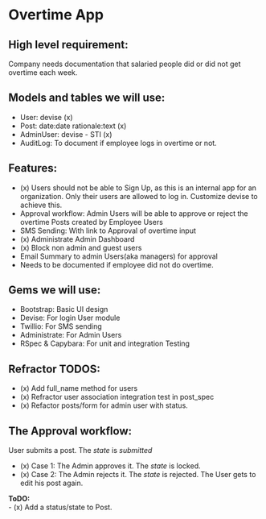 # Overtime App   

## High level requirement: 
Company needs documentation that salaried people did or did not get overtime each week. 

## Models and tables we will use:   
* User: devise (x)
* Post: date:date rationale:text (x)
* AdminUser: devise - STI (x) 
* AuditLog: To document if employee logs in overtime or not.

## Features:   
* (x) Users should not be able to Sign Up, as this is an internal app for an organization. Only their users are allowed to log in. Customize devise to achieve this.
* Approval workflow: Admin Users will be able to approve or reject the overtime Posts created by Employee Users
* SMS Sending: With link to Approval of overtime input
* (x) Administrate Admin Dashboard
* (x) Block non admin and guest users
* Email Summary to admin Users(aka managers) for approval
* Needs to be documented if employee did not do overtime.   

## Gems we will use:   
* Bootstrap: Basic UI design
* Devise: For login User module
* Twillio: For SMS sending
* Administrate: For Admin Users
* RSpec & Capybara: For unit and integration Testing


## Refractor TODOS:   
- (x) Add full_name method for users
- (x) Refractor user association integration test in post_spec
- (x) Refactor posts/form for admin user with status.

## The Approval workflow:  
User submits a post. The *state* is *submitted*    
- (x) Case 1: The Admin approves it. The *state* is locked.
- (x) Case 2: The Admin rejects it. The *state* is rejected. The User gets to edit his post again.

<strong>ToDO:</strong>   
	- (x) Add a status/state to Post.
